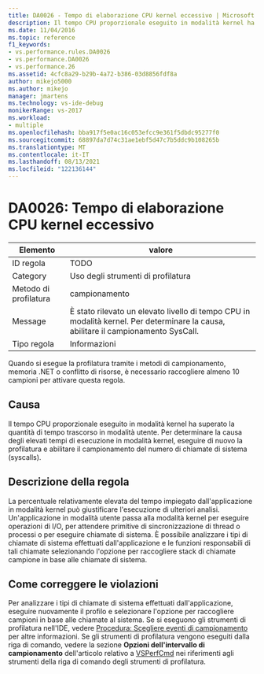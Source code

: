 ```yaml
---
title: DA0026 - Tempo di elaborazione CPU kernel eccessivo | Microsoft Docs
description: Il tempo CPU proporzionale eseguito in modalità kernel ha superato la quantità di tempo trascorso in modalità utente.
ms.date: 11/04/2016
ms.topic: reference
f1_keywords:
- vs.performance.rules.DA0026
- vs.performance.DA0026
- vs.performance.26
ms.assetid: 4cfc8a29-b29b-4a72-b386-03d8856fdf8a
author: mikejo5000
ms.author: mikejo
manager: jmartens
ms.technology: vs-ide-debug
monikerRange: vs-2017
ms.workload:
- multiple
ms.openlocfilehash: bba917f5e0ac16c053efcc9e361f5dbdc95277f0
ms.sourcegitcommit: 68897da7d74c31ae1ebf5d47c7b5ddc9b108265b
ms.translationtype: MT
ms.contentlocale: it-IT
ms.lasthandoff: 08/13/2021
ms.locfileid: "122136144"
---
```

# <a name="da0026-excessive-kernel-cpu-time-processing"></a>DA0026: Tempo di elaborazione CPU kernel eccessivo

|Elemento|valore|
|-|-|
|ID regola|TODO|
|Category|Uso degli strumenti di profilatura|
|Metodo di profilatura|campionamento|
|Message|È stato rilevato un elevato livello di tempo CPU in modalità kernel. Per determinare la causa, abilitare il campionamento SysCall.|
|Tipo regola|Informazioni|

 Quando si esegue la profilatura tramite i metodi di campionamento, memoria .NET o conflitto di risorse, è necessario raccogliere almeno 10 campioni per attivare questa regola.

## <a name="cause"></a>Causa
 Il tempo CPU proporzionale eseguito in modalità kernel ha superato la quantità di tempo trascorso in modalità utente. Per determinare la causa degli elevati tempi di esecuzione in modalità kernel, eseguire di nuovo la profilatura e abilitare il campionamento del numero di chiamate di sistema (syscalls).

## <a name="rule-description"></a>Descrizione della regola
 La percentuale relativamente elevata del tempo impiegato dall'applicazione in modalità kernel può giustificare l'esecuzione di ulteriori analisi. Un'applicazione in modalità utente passa alla modalità kernel per eseguire operazioni di I/O, per attendere primitive di sincronizzazione di thread o processi o per eseguire chiamate di sistema. È possibile analizzare i tipi di chiamate di sistema effettuati dall'applicazione e le funzioni responsabili di tali chiamate selezionando l'opzione per raccogliere stack di chiamate campione in base alle chiamate di sistema.

## <a name="how-to-fix-violations"></a>Come correggere le violazioni
 Per analizzare i tipi di chiamate di sistema effettuati dall'applicazione, eseguire nuovamente il profilo e selezionare l'opzione per raccogliere campioni in base alle chiamate al sistema. Se si eseguono gli strumenti di profilatura nell'IDE, vedere [Procedura: Scegliere eventi di campionamento](../profiling/how-to-choose-sampling-events.md) per altre informazioni. Se gli strumenti di profilatura vengono eseguiti dalla riga di comando, vedere la sezione **Opzioni dell'intervallo di campionamento** dell'articolo relativo a [VSPerfCmd](../profiling/vsperfcmd.md) nei riferimenti agli strumenti della riga di comando degli strumenti di profilatura.
